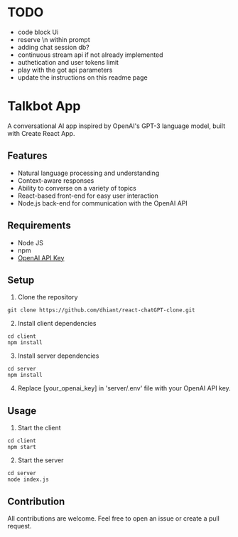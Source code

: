 # TODO
* code block Ui
* reserve \n within prompt
* adding chat session db? 
* continuous stream api if not already implemented
* authetication and user tokens limit
* play with the got api parameters
* update the instructions on this readme page

# Talkbot App
A conversational AI app inspired by OpenAI's GPT-3 language model, built with Create React App.

## Features 
* Natural language processing and understanding
* Context-aware responses
* Ability to converse on a variety of topics
* React-based front-end for easy user interaction
* Node.js back-end for communication with the OpenAI API

## Requirements 
* Node JS
* npm
* [OpenAI API Key](https://beta.openai.com/signup/) 

## Setup
1. Clone the repository
``` 
git clone https://github.com/dhiant/react-chatGPT-clone.git 
```
2. Install client dependencies
``` 
cd client 
npm install 
```
3. Install server dependencies
```
cd server 
npm install 
``` 
4. Replace [your_openai_key] in 'server/.env' file with your OpenAI API key.

## Usage
1. Start the client
``` 
cd client 
npm start 
```
2. Start the server
```
cd server
node index.js
```

## Contribution 
All contributions are welcome. Feel free to open an issue or create a pull request.




